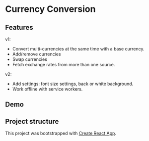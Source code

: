 # Currency Conversion

## Features

v1:

- Convert multi-currencies at the same time with a base currency.
- Add/remove currencies
- Swap currencies
- Fetch exchange rates from more than one source.

v2:

- Add settings: font size settings, back or white background.
- Work offline with service workers.

## Demo

## Project structure

This project was bootstrapped with [Create React App](https://github.com/facebook/create-react-app).
